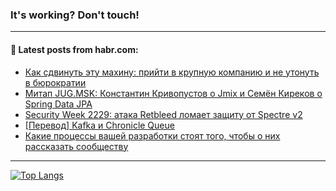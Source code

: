### It's working? Don't touch!

---
<!--
#### 🛠️ Technical stack:

![C++](https://img.shields.io/badge/C++-informational?logo=c%2B%2B&style=flat&logoColor=white&color=9C033A)
![Java](https://img.shields.io/badge/Java-informational?logo=java&style=flat&logoColor=white&color=007396)
![Kotlin](https://img.shields.io/badge/Kotlin-informational?logo=Kotlin&style=flat&logoColor=white&color=0095D5)
![JS](https://img.shields.io/badge/JS-informational?logo=javaScript&style=flat&logoColor=black&color=F7Df1E) <br>
![HTML5](https://img.shields.io/badge/HTML5-informational?logo=html5&style=flat&logoColor=white&color=E34F26)
![CSS3](https://img.shields.io/badge/CSS3-informational?logo=css3&style=flat&logoColor=white&color=157286)
![Sass](https://img.shields.io/badge/Saas-informational?logo=sass&style=flat&logoColor=white&color=hotpink)
![PHP](https://img.shields.io/badge/PHP-informational?logo=php&style=flat&logoColor=white&color=777BB4) <br>
![WebPAck](https://img.shields.io/badge/WebPack-informational?logo=webPack&style=flat&logoColor=white&color=FF6F00)
![Bootstrap](https://img.shields.io/badge/Bootstrap-informational?logo=Bootstrap&style=flat&logoColor=white&color=7952B3)
![MySQL](https://img.shields.io/badge/MySQL-informational?logo=MySQL&style=flat&logoColor=white&color=00f) <br>
![NodeJS](https://img.shields.io/badge/NodeJS-informational?logo=node.js&style=flat&logoColor=white&color=43853D)
![Spring](https://img.shields.io/badge/Spring-informational?logo=Spring&style=flat&logoColor=white&color=0A9EDC)
![Angular](https://img.shields.io/badge/Vue-informational?logo=vue.js&style=flat&logoColor=white&color=red)
![Git](https://img.shields.io/badge/Git-informational?logo=git&style=flat&logoColor=white&color=darkorange)

___
-->

#### 💬 Latest posts from habr.com:

<!-- BLOG-POST-LIST:START -->
- [Как сдвинуть эту махину: прийти в крупную компанию и не утонуть в бюрократии](https://habr.com/ru/post/677596/?utm_source=habrahabr&utm_medium=rss&utm_campaign=677596)
- [Митап JUG.MSK: Константин Кривопустов о Jmix и Семён Киреков о Spring Data JPA](https://habr.com/ru/post/677326/?utm_source=habrahabr&utm_medium=rss&utm_campaign=677326)
- [Security Week 2229: атака Retbleed ломает защиту от Spectre v2](https://habr.com/ru/post/677026/?utm_source=habrahabr&utm_medium=rss&utm_campaign=677026)
- [[Перевод] Kafka и Chronicle Queue](https://habr.com/ru/post/677454/?utm_source=habrahabr&utm_medium=rss&utm_campaign=677454)
- [Какие процессы вашей разработки стоят того, чтобы о них рассказать сообществу](https://habr.com/ru/post/677474/?utm_source=habrahabr&utm_medium=rss&utm_campaign=677474)
<!-- BLOG-POST-LIST:END -->

---

[![Top Langs](https://github-readme-stats.vercel.app/api/top-langs/?username=zloylis&layout=compact&hide_border=true&theme=dracula)](https://github.com/zloylis)
